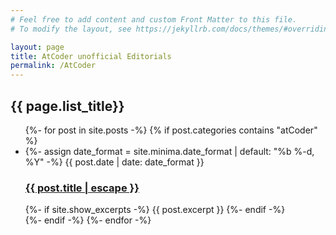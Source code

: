 ```yaml
---
# Feel free to add content and custom Front Matter to this file.
# To modify the layout, see https://jekyllrb.com/docs/themes/#overriding-theme-defaults

layout: page
title: AtCoder unofficial Editorials
permalink: /AtCoder
---
```


<h2 class="post-list-heading">{{ page.list_title}}</h2>
<ul class="post-list">
  {%- for post in site.posts -%}
    {% if post.categories contains "atCoder" %}
      <li>
        {%- assign date_format = site.minima.date_format | default: "%b %-d, %Y" -%}
        <span class="post-meta">{{ post.date | date: date_format }}</span>
        <h3>
          <a class="post-link" href="{{ post.url | relative_url }}">
            {{ post.title | escape }}
          </a>
        </h3>
        {%- if site.show_excerpts -%}
          {{ post.excerpt }}
        {%- endif -%}
      </li>
    {%- endif -%}
  {%- endfor -%}
</ul>
